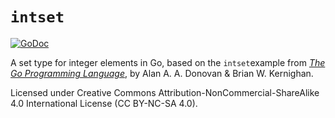 # `intset`

[![GoDoc](https://godoc.org/github.com/standupdev/intset?status.svg)](https://godoc.org/github.com/standupdev/intset)


A set type for integer elements in Go, based on the `intset`example 
from [_The Go Programming Language_](http://www.gopl.io/),
by Alan A. A. Donovan & Brian W. Kernighan.

Licensed under Creative Commons Attribution-NonCommercial-ShareAlike
4.0 International License (CC BY-NC-SA 4.0).
